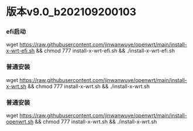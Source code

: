 # 版本v9.0_b202109200103
### efi启动
 wget https://raw.githubusercontent.com/jinwanwuye/openwrt/main/install-x-wrt-efi.sh && chmod 777 install-x-wrt-efi.sh && ./install-x-wrt-efi.sh

### 普通安装
wget https://raw.githubusercontent.com/jinwanwuye/openwrt/main/install-x-wrt.sh && chmod 777 install-x-wrt.sh && ./install-x-wrt.sh

### 普通安装
wget https://raw.githubusercontent.com/jinwanwuye/openwrt/main/install-openwrt.sh && chmod 777 install-x-wrt.sh && ./install-x-wrt.sh


